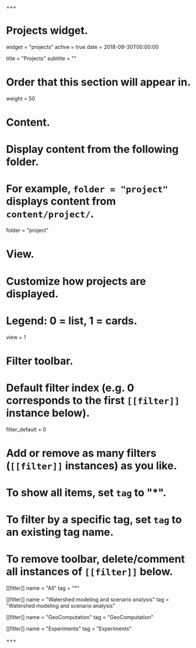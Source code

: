 +++
# Projects widget.
widget = "projects"
active = true
date = 2018-09-30T00:00:00

title = "Projects"
subtitle = ""

# Order that this section will appear in.
weight = 50

# Content.
# Display content from the following folder.
# For example, `folder = "project"` displays content from `content/project/`.
folder = "project"

# View.
# Customize how projects are displayed.
# Legend: 0 = list, 1 = cards.
view = 1

# Filter toolbar.

# Default filter index (e.g. 0 corresponds to the first `[[filter]]` instance below).
filter_default = 0

# Add or remove as many filters (`[[filter]]` instances) as you like.
# To show all items, set `tag` to "*".
# To filter by a specific tag, set `tag` to an existing tag name.
# To remove toolbar, delete/comment all instances of `[[filter]]` below.
[[filter]]
   name = "All"
   tag = "*"

[[filter]]
   name = "Watershed modeling and scenario analysis"
   tag = "Watershed modeling and scenario analysis"

[[filter]]
   name = "GeoComputation"
   tag = "GeoComputation"

[[filter]]
   name = "Experiments"
   tag = "Experiments"

+++

